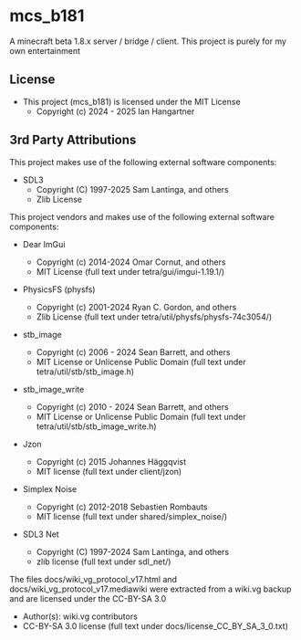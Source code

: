 # mcs_b181

A minecraft beta 1.8.x server / bridge / client. This project is purely for my own entertainment

## License
- This project (mcs_b181) is licensed under the MIT License
  - Copyright (c) 2024 - 2025 Ian Hangartner

## 3rd Party Attributions

This project makes use of the following external software components:

- SDL3
  - Copyright (C) 1997-2025 Sam Lantinga, and others
  - Zlib License

This project vendors and makes use of the following external software components:

- Dear ImGui
  - Copyright (c) 2014-2024 Omar Cornut, and others
  - MIT License (full text under tetra/gui/imgui-1.19.1/)

- PhysicsFS (physfs)
  - Copyright (c) 2001-2024 Ryan C. Gordon, and others
  - Zlib License (full text under tetra/util/physfs/physfs-74c3054/)

- stb_image
  - Copyright (c) 2006 - 2024 Sean Barrett, and others
  - MIT License or Unlicense Public Domain (full text under tetra/util/stb/stb_image.h)

- stb_image_write
  - Copyright (c) 2010 - 2024 Sean Barrett, and others
  - MIT License or Unlicense Public Domain (full text under tetra/util/stb/stb_image_write.h)

- Jzon
  - Copyright (c) 2015 Johannes Häggqvist
  - MIT license (full text under client/jzon)

- Simplex Noise
  - Copyright (c) 2012-2018 Sebastien Rombauts
  - MIT license (full text under shared/simplex_noise/)

- SDL3 Net
  - Copyright (C) 1997-2024 Sam Lantinga, and others
  - zlib license (full text under sdl_net/)

The files docs/wiki_vg_protocol_v17.html and docs/wiki_vg_protocol_v17.mediawiki were extracted from a wiki.vg backup and are licensed under the CC-BY-SA 3.0
  - Author(s): wiki.vg contributors
  - CC-BY-SA 3.0 license (full text under docs/license_CC_BY_SA_3_0.txt)
